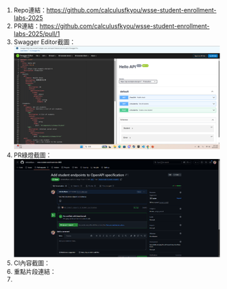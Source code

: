 1. Repo連結：https://github.com/calculusfkyou/wsse-student-enrollment-labs-2025
2. PR連結：https://github.com/calculusfkyou/wsse-student-enrollment-labs-2025/pull/1
3. Swagger Editor截圖：
   ![01-editor.png](./01-editor.png)
4. PR綠燈截圖：
 ![02-pr-green.png](./02-pr-green.png)
5. CI內容截圖：
6. 重點片段連結：
7. 
